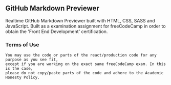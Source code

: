 ## GitHub Markdown Previewer

Realtime GitHub Markdown Previewer built with HTML, CSS, SASS and JavaScript.
Built as a examination assignment for freeCodeCamp in order to obtain the 'Front End Development' certification.

### Terms of Use

```
You may use the code or parts of the react/production code for any purpose as you see fit,
except if you are working on the exact same freeCodeCamp exam. In this is the case,
please do not copy/paste parts of the code and adhere to the Academic Honesty Policy.
```
